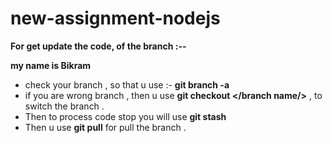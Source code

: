 # new-assignment-nodejs


**For get update the code, of the branch :--**


**my name is Bikram**

- check your branch , so that  u use :-
**git branch -a**
- if you are wrong branch , then u use **git checkout </branch name/>** , to switch the branch .
- Then to process code stop you will use **git stash**
- Then u use **git pull** for pull the branch .
